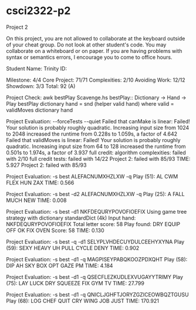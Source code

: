 # csci2322-p2
Project 2

On this project, you are not allowed to collaborate at the keyboard outside of your cheat group. Do
not look at other student's code.  You may collaborate on a whiteboard or on paper.  If you are
having problems with syntax or semantics errors, I encourage you to come to office hours.

Student Name:
Trinity ID: 

Milestone: 4/4
Core Project: 71/71
Complexities: 2/10
Avoiding Work: 12/12
Showdown: 3/3
Total: 92 (A)

Project Check: awk bestPlay Scavenge.hs
bestPlay:: Dictionary -> Hand -> Play 
bestPlay dictionary hand = snd (helper valid hand)
    where valid = validMoves dictionary hand 

Project Evaluation: --forceTests --quiet
Failed that canMake is linear: 
			Failed! Your solution is probably roughly quadratic. 
			Increasing input size from 1024 to 2048 increased the runtime from 0.228s to 1.059s, a factor of 4.642
Failed that validMoves is linear: 
			Failed! Your solution is probably roughly quadratic. 
			Increasing input size from 64 to 128 increased the runtime from 0.501s to 1.974s, a factor of 3.937
full credit: algorithm complexities: failed with 2/10
full credit tests: failed with 14/22
Project 2: failed with 85/93
TIME: 5.927
Project 2: failed with 85/93

Project Evaluation: -s best ALEFACNUMXHZLXW -q
Play (51): AL CWM FLEX HUN ZAX
TIME: 0.566

Project Evaluation: -s best -d2 ALEFACNUMXHZLXW -q
Play (25): A FALL MUCH NEW
TIME: 0.008

Project Evaluation: -s best -d1 NKFDEQURYPOVOFIOEFIX
Using game tree strategy with dictionary standardDict (4k)
Input hand: NKFDEQURYPOVOFIOEFIX
Total letter score: 58
Play found: DRY EQUIP OFF OK FIX OVEN
Score: 58
TIME: 0.130

Project Evaluation: -s best -q -d1 SELYPLVHDECUYDULCEEHYXYNA
Play (59): SEXY HEAVY UH PULL CYCLE DENY
TIME: 0.902

Project Evaluation: -s best -d1 -q MAGPISEYPABQKOOZPDXQHT
Play (58): DIP AH SKY BOX OPT GAZE PM
TIME: 4.184

Project Evaluation: -s best -d1 -q QSECFLEZKUDLEXVUGAYYTRIMY
Play (75): LAY LUCK DRY SQUEEZE FIX GYM TV
TIME: 27.799

Project Evaluation: -s best -d1 -q QNICLJGHFTJORYZGZICEOWBQZTGUSU
Play (68): LOG CHEF QUIT CRY WING JOB JUST
TIME: 170.921


